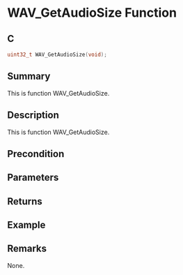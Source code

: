 # WAV_GetAudioSize Function

## C

```c
uint32_t WAV_GetAudioSize(void);
```

## Summary
This is function WAV_GetAudioSize.

## Description
This is function WAV_GetAudioSize.

## Precondition

## Parameters

## Returns

## Example

## Remarks
None.